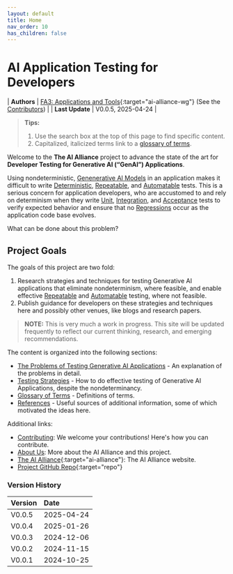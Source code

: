```yaml
---
layout: default
title: Home
nav_order: 10
has_children: false
---
```


# AI Application Testing for Developers

| **Authors**     | [FA3: Applications and Tools](https://thealliance.ai/focus-areas/applications-and-tools){:target="ai-alliance-wg"} (See the [Contributors]({{site.baseurl}}/contributing/#contributors)) |
| **Last Update**  | V0.0.5, 2025-04-24 |

> **Tips:**
>
> 1. Use the search box at the top of this page to find specific content.
> 2. Capitalized, italicized terms link to a [glossary of terms]({{site.baseurl}}/glossary).

Welcome to the **The AI Alliance** project to advance the state of the art for **Developer Testing for Generative AI (&ldquo;GenAI&rdquo;) Applications**.

Using nondeterministic, [Genenerative AI Models]({{site.baseurl}}/glossary/#genenerative-ai-model) in an application makes it difficult to write [Deterministic]({{site.baseurl}}/glossary/#determinism), [Repeatable]({{site.baseurl}}/glossary/#repeatable), and [Automatable]({{site.baseurl}}/glossary/#automatable) tests. This is a serious concern for application developers, who are accustomed to and rely on determinism when they write [Unit]({{site.baseurl}}/glossary/#unit-test), [Integration]({{site.baseurl}}/glossary/#integration-test), and [Acceptance]({{site.baseurl}}/glossary/#acceptance-test) tests to verify expected behavior and ensure that no [Regressions]({{site.baseurl}}/glossary/#regression) occur as the application code base evolves.

What can be done about this problem?

## Project Goals

The goals of this project are two fold:

1. Research strategies and techniques for testing Generative AI applications that eliminate nondeterminism, where feasible, and enable effective [Repeatable]({{site.baseurl}}/glossary/#repeatable) and [Automatable]({{site.baseurl}}/glossary/#automatable) testing, where not feasible.
2. Publish guidance for developers on these strategies and techniques here and possibly other venues, like blogs and research papers.

> **NOTE:** This is very much a work in progress. This site will be updated frequently to reflect our current thinking, research, and emerging recommendations.

The content is organized into the following sections:

* [The Problems of Testing Generative AI Applications]({{site.baseurl}}/testing-problems) - An explanation of the problems in detail.
* [Testing Strategies]({{site.baseurl}}/testing-strategies/testing-strategies) - How to do effective testing of Generative AI Applications, despite the nondeterminancy.
* [Glossary of Terms]({{site.baseurl}}/glossary) - Definitions of terms.
* [References]({{site.baseurl}}/references) - Useful sources of additional information, some of which motivated the ideas here.

Additional links:

* [Contributing]({{site.baseurl}}/contributing): We welcome your contributions! Here's how you can contribute.
* [About Us]({{site.baseurl}}/about): More about the AI Alliance and this project.
* [The AI Alliance](https://thealliance.ai){:target="ai-alliance"}: The AI Alliance website.
* [Project GitHub Repo](https://github.com/The-AI-Alliance/ai-application-testing){:target="repo"}

### Version History

| Version  | Date       |
| :------- | :--------- |
| V0.0.5   | 2025-04-24 |
| V0.0.4   | 2025-01-26 |
| V0.0.3   | 2024-12-06 |
| V0.0.2   | 2024-11-15 |
| V0.0.1   | 2024-10-25 |

